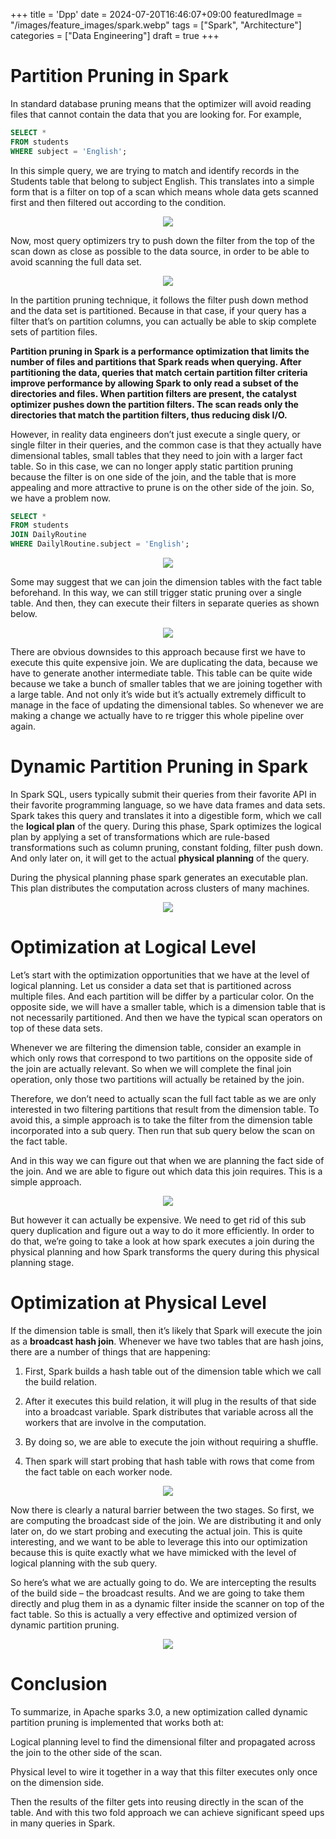 +++
title = 'Dpp'
date = 2024-07-20T16:46:07+09:00
featuredImage = "/images/feature_images/spark.webp"
tags = ["Spark", "Architecture"]
categories = ["Data Engineering"]
draft = true
+++

# Partition Pruning in Spark

In standard database pruning means that the optimizer will avoid reading files that cannot contain the data that you are looking for. For example,

```sql
SELECT *
FROM students
WHERE subject = 'English';
```

In this simple query, we are trying to match and identify records in the Students table that belong to subject English. This translates into a simple form that is a filter on top of a scan which means whole data gets scanned first and then filtered out according to the condition.

<center>
    <img src="/images/spark/spark-dpp-1.png"/>
</center>

Now, most query optimizers try to push down the filter from the top of the scan down as close as possible to the data source, in order to be able to avoid scanning the full data set.

<center>
    <img src="/images/spark/spark-dpp-2.png"/>
</center>

In the partition pruning technique, it follows the filter push down method and the data set is partitioned. Because in that case, if your query has a filter that’s on partition columns, you can actually be able to skip complete sets of partition files.

**Partition pruning in Spark is a performance optimization that limits the number of files and partitions that Spark reads when querying. After partitioning the data, queries that match certain partition filter criteria improve performance by allowing Spark to only read a subset of the directories and files. When partition filters are present, the catalyst optimizer pushes down the partition filters. The scan reads only the directories that match the partition filters, thus reducing disk I/O.**

However, in reality data engineers don’t just execute a single query, or single filter in their queries, and the common case is that they actually have dimensional tables, small tables that they need to join with a larger fact table. So in this case, we can no longer apply static partition pruning because the filter is on one side of the join, and the table that is more appealing and more attractive to prune is on the other side of the join. So, we have a problem now.

```sql
SELECT *
FROM students
JOIN DailyRoutine
WHERE DailylRoutine.subject = 'English';
```

<center>
    <img src="/images/spark/spark-dpp-3.png"/>
</center>

Some may suggest that we can join the dimension tables with the fact table beforehand. In this way, we can still trigger static pruning over a single table. And then, they can execute their filters in separate queries as shown below.

<center>
    <img src="/images/spark/spark-dpp-4.png"/>
</center>

There are obvious downsides to this approach because first we have to execute this quite expensive join. We are duplicating the data, because we have to generate another intermediate table. This table can be quite wide because we take a bunch of smaller tables that we are joining together with a large table. And not only it’s wide but it’s actually extremely difficult to manage in the face of updating the dimensional tables. So whenever we are making a change we actually have to re trigger this whole pipeline over again.

# Dynamic Partition Pruning in Spark

In Spark SQL, users typically submit their queries from their favorite API in their favorite programming language, so we have data frames and data sets. Spark takes this query and translates it into a digestible form, which we call the **logical plan** of the query. During this phase, Spark optimizes the logical plan by applying a set of transformations which are rule-based transformations such as column pruning, constant folding, filter push down. And only later on, it will get to the actual **physical planning** of the query.

During the physical planning phase spark generates an executable plan. This plan distributes the computation across clusters of many machines.

<center>
    <img src="/images/spark/spark-dpp-5.png"/>
</center>

# Optimization at Logical Level

Let’s start with the optimization opportunities that we have at the level of logical planning. Let us consider a data set that is partitioned across multiple files. And each partition will be differ by a particular color. On the opposite side, we will have a smaller table, which is a dimension table that is not necessarily partitioned. And then we have the typical scan operators on top of these data sets.

Whenever we are filtering the dimension table, consider an example in which only rows that correspond to two partitions on the opposite side of the join are actually relevant. So when we will complete the final join operation, only those two partitions will actually be retained by the join.

Therefore, we don’t need to actually scan the full fact table as we are only interested in two filtering partitions that result from the dimension table. To avoid this, a simple approach is to take the filter from the dimension table incorporated into a sub query. Then run that sub query below the scan on the fact table.

And in this way we can figure out that when we are planning the fact side of the join. And we are able to figure out which data this join requires. This is a simple approach.

<center>
    <img src="/images/spark/spark-dpp-6.png"/>
</center>

But however it can actually be expensive. We need to get rid of this sub query duplication and figure out a way to do it more efficiently. In order to do that, we’re going to take a look at how spark executes a join during the physical planning and how Spark transforms the query during this physical planning stage.

# Optimization at Physical Level

If the dimension table is small, then it’s likely that Spark will execute the join as a **broadcast hash join**. Whenever we have two tables that are hash joins, there are a number of things that are happening:

1. First, Spark builds a hash table out of the dimension table which we call the build relation.

2. After it executes this build relation, it will plug in the results of that side into a broadcast variable. Spark distributes that variable across all the workers that are involve in the computation.

3. By doing so, we are able to execute the join without requiring a shuffle.

4. Then spark will start probing that hash table with rows that come from the fact table on each worker node.

<center>
    <img src="/images/spark/spark-dpp-7.png"/>
</center>

Now there is clearly a natural barrier between the two stages. So first, we are computing the broadcast side of the join. We are distributing it and only later on, do we start probing and executing the actual join. This is quite interesting, and we want to be able to leverage this into our optimization because this is quite exactly what we have mimicked with the level of logical planning with the sub query.

So here’s what we are actually going to do. We are intercepting the results of the build side – the broadcast results. And we are going to take them directly and plug them in as a dynamic filter inside the scanner on top of the fact table. So this is actually a very effective and optimized version of dynamic partition pruning.

<center>
    <img src="/images/spark/spark-dpp-8.png"/>
</center>

# Conclusion

To summarize, in Apache sparks 3.0, a new optimization called dynamic partition pruning is implemented that works both at:

Logical planning level to find the dimensional filter and propagated across the join to the other side of the scan.

Physical level to wire it together in a way that this filter executes only once on the dimension side.

Then the results of the filter gets into reusing directly in the scan of the table. And with this two fold approach we can achieve significant speed ups in many queries in Spark.


